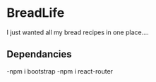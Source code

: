 # BreadLife
I just wanted all my bread recipes in one place....

## Dependancies
-npm i bootstrap
-npm i react-router